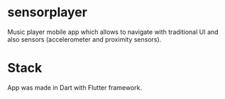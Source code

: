 
# sensorplayer

Music player mobile app which allows to navigate with traditional UI and also sensors (accelerometer and proximity sensors).

# Stack

App was made in Dart with Flutter framework.
